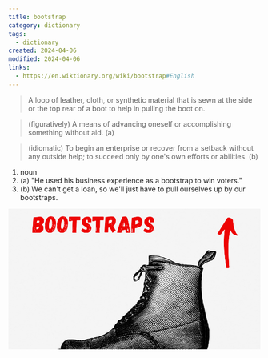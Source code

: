 ```yaml
---
title: bootstrap
category: dictionary
tags:
  - dictionary
created: 2024-04-06
modified: 2024-04-06
links:
  - https://en.wiktionary.org/wiki/bootstrap#English
---
```


> A loop of leather, cloth, or synthetic material that is sewn at the side or the top rear of a boot to help in pulling the boot on.

> (figuratively) A means of advancing oneself or accomplishing something without aid. (a)

> (idiomatic) To begin an enterprise or recover from a setback without any outside help; to succeed only by one's own efforts or abilities. (b)

1. noun
2. (a) "He used his business experience as a bootstrap to win voters."
3. (b) We can't get a loan, so we'll just have to pull ourselves up by our bootstraps.

![image](./attachments/40193bootstraps.png)
